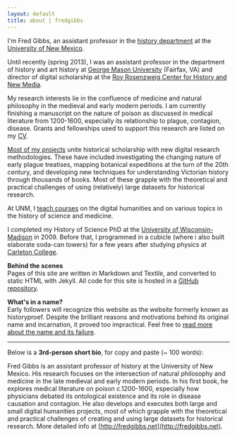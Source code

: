 ```yaml
---
layout: default
title: about | fredgibbs
---
```


I'm Fred Gibbs, an assistant professor in the [history department](http://www.unm.edu/~hist/) at the [University of New Mexico](http://unm.edu). 

Until recently (spring 2013), I was an assistant professor in the department of history and art history at [George Mason University](http:///gmu.edu) (Fairfax, VA) and director of digital scholarship at the [Roy Rosenzweig Center for History and New Media](http://chnm.gmu.edu).

My research interests lie in the confluence of medicine and natural philosophy in the medieval and early modern periods. I am currently finishing a manuscript on the nature of poison as discussed in medical literature from 1200-1600, especially its relationship to plague, contagion, disease. Grants and fellowships used to support this research are listed on my [CV](../cv). 
<!-- As has almost everyone else&#8217;s, my work has been supported by numerous research grants and fellowships, including those from the [National Science Foundation](http://www.nsf.gov/awardsearch/showAward.do?AwardNumber=0551866), the [New York Academy of Medicine](http://www.nyam.org/grants/history-prev.html), and the [American Institute of the History of Pharmacy](http://www.pharmacy.wisc.edu/aihp).-->

[Most of my projects](../projects) unite historical scholarship with new digital research methodologies. These have included investigating the changing nature of early plague treatises, mapping botanical expeditions at the turn of the 20th century, and developing new techniques for understanding Victorian history through thousands of books. Most of these grapple with the theoretical and practical challenges of using (relatively) large datasets for historical research. 

At UNM, I [teach courses](../courses) on the digital humanities and on various topics in the history of science and medicine.

I completed my History of Science PhD at the [University of Wisconsin-Madison](http://wisc.edu) in 2009. Before that, I programmed in a cubicle (where i also built elaborate soda-can towers) for a few years after studying physics at [Carleton College](http://www.carleton.edu).

**Behind the scenes**<br>
Pages of this site are written in Markdown and Textile, and converted to static HTML with Jekyll. All code for this site is hosted in a [GitHub repository](https://github.com/fredgibbs/fredgibbs.github.io).

**What's in a name?**<br>
 Early followers will recognize this website as the website formerly known as historyproef. Despite the brilliant reasons and motivations behind its original name and incarnation, it proved too impractical. Feel free to [read more about the name and its failure](../why-historyproef-had-to-die/ "why historyproef had to die").



---

Below is a **3rd-person short bio**, for copy and paste (~ 100 words):

Fred Gibbs is an assistant professor of history at the University of New Mexico. His research focuses on the intersection of natural philosophy and medicine in the late medieval and early modern periods. In his first book, he explores medical literature on poison c.1200-1600, especially how physicians debated its ontological existence and its role in disease causation and contagion. He also develops and executes both large and small digital humanities projects, most of which grapple with the theoretical and practical challenges of creating and using large datasets for historical research. More detailed info at [http://fredgibbs.net](http://fredgibbs.net).


